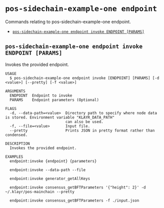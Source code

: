 # `pos-sidechain-example-one endpoint`

Commands relating to pos-sidechain-example-one endpoint.

- [`pos-sidechain-example-one endpoint invoke ENDPOINT [PARAMS]`](#pos-sidechain-example-one-endpoint-invoke-endpoint-params)

## `pos-sidechain-example-one endpoint invoke ENDPOINT [PARAMS]`

Invokes the provided endpoint.

```
USAGE
  $ pos-sidechain-example-one endpoint invoke [ENDPOINT] [PARAMS] [-d <value>] [--pretty] [-f <value>]

ARGUMENTS
  ENDPOINT  Endpoint to invoke
  PARAMS    Endpoint parameters (Optional)

FLAGS
  -d, --data-path=<value>  Directory path to specify where node data is stored. Environment variable "KLAYR_DATA_PATH"
                           can also be used.
  -f, --file=<value>       Input file.
  --pretty                 Prints JSON in pretty format rather than condensed.

DESCRIPTION
  Invokes the provided endpoint.

EXAMPLES
  endpoint:invoke {endpoint} {parameters}

  endpoint:invoke --data-path --file

  endpoint:invoke generator_getAllKeys

  endpoint:invoke consensus_getBFTParameters '{"height": 2}' -d ~/.klayr/pos-mainchain --pretty

  endpoint:invoke consensus_getBFTParameters -f ./input.json
```
